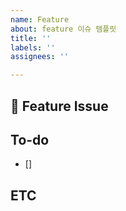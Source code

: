 ```yaml
---
name: Feature
about: feature 이슈 템플릿
title: ''
labels: ''
assignees: ''

---
```


## 📌 Feature Issue
<!-- 과제에 대해 설명해주세요 -->

## To-do
<!-- 해야할 일을 적어주세요 -->
- []

## ETC
<!-- 기타사항 -->
